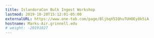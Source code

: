 ```yaml
---
title: IslandoraCon Bulk Ingest Workshop  
lastmod: 2019-10-28T15:12:01-05:00
externalURL: https://www.one-tab.com/page/BljbqX5IQhuTUHOEy8k5iA
hostname: Marks-Air.grinnell.edu
# weight: -20191027
---
```

